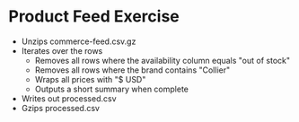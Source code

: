 # Product Feed Exercise

- Unzips commerce-feed.csv.gz
- Iterates over the rows
  - Removes all rows where the availability column equals "out of stock"
  - Removes all rows where the brand contains "Collier"
  - Wraps all prices with "$ USD"
  - Outputs a short summary when complete
- Writes out processed.csv
- Gzips processed.csv